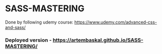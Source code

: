 # SASS-MASTERING
Done by following udemy course: https://www.udemy.com/advanced-css-and-sass/
### Deployed version - https://artembaskal.github.io/SASS-MASTERING/

